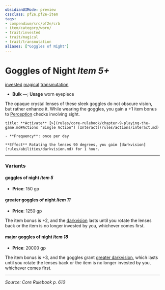 ```yaml
---
obsidianUIMode: preview
cssclass: pf2e,pf2e-item
tags:
- compendium/src/pf2e/crb
- item/category/worn/
- trait/invested
- trait/magical
- trait/transmutation
aliases: ["Goggles of Night"]
---
```

# Goggles of Night *Item 5+*  
[invested](invested.md "Invested Item Trait")  [magical](magical.md "Magical Item Trait")  [transmutation](transmutation.md "Transmutation School Trait")  

- **Bulk** —; **Usage** worn eyepiece

The opaque crystal lenses of these sleek goggles do not obscure vision, but rather enhance it. While wearing the goggles, you gain a +1 item bonus to [Perception](skills.md#Perception) checks involving sight.

```ad-embed-ability
title: **Activate** [>](rules/core-rulebook/chapter-9-playing-the-game.md#Actions "Single Action") [Interact](rules/actions/interact.md)

- **Frequency**: once per day

**Effect** Rotating the lenses 90 degrees, you gain [darkvision](rules/abilities/darkvision.md) for 1 hour.
```

---

### Variants

#### goggles of night *Item 5*

- **Price**: 150 gp

#### greater goggles of night *Item 11*

- **Price**: 1250 gp

The item bonus is +2, and the [darkvision](Reference/Rules/Abilities/darkvision.md) lasts until you rotate the lenses back or the item is no longer invested by you, whichever comes first.

#### major goggles of night *Item 18*

- **Price**: 20000 gp

The item bonus is +3, and the goggles grant [greater darkvision](Reference/Rules/Abilities/darkvision.md), which lasts until you rotate the lenses back or the item is no longer invested by you, whichever comes first.

---
*Source: Core Rulebook p. 610*
